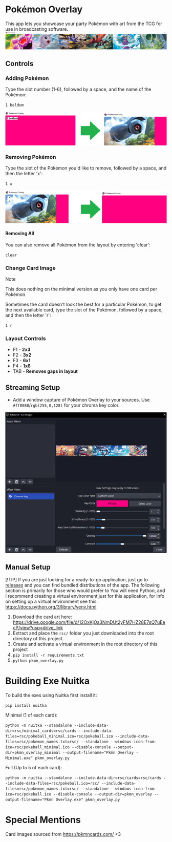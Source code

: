 # Pokémon Overlay

This app lets you showcase your party Pokémon with art from the TCG for use in broadcasting software.
![](readme/banner.png)
    
## Controls

### Adding Pokémon
Type the slot number (1-6), followed by a space, and the name of the Pokémon:

`1 beldum`

![](readme/add_pokemon.png)

### Removing Pokémon
Type the slot of the Pokémon you'd like to remove, followed by a space, and then the letter 'x':

`1 x`

![](readme/rmv_pokemon.png)

#### Removing All
You can also remove all Pokémon from the layout by entering 'clear':

`clear`

### Change Card Image
> [!NOTE]
> This does nothing on the minimal version as you only have one card per Pokémon

Sometimes the card doesn't look the best for a particular Pokémon, to get the next available card, type the slot of the Pokémon, followed by a space, and then the letter 'r':

`1 r`

### Layout Controls
- F1 - **2x3**
- F2 - **3x2**
- F3 - **6x1**
- F4 - **1x6**
- TAB - **Removes gaps in layout**

## Streaming Setup
- Add a window capture of Pokémon Overlay to your sources. Use `#ff0080`/`rgb(255,0,128)` for your chroma key color.

![](readme/chroma_key.png)


## Manual Setup
[!TIP]
If you are just looking for a ready-to-go application, just go to <a href="https://github.com/vrdiy/pkmn_overlay/releases/">releases</a> and you can find bundled distributions of the app. The following section is primarily for those who would prefer to 
You will need Python, and I recommend creating a virtual environment just for this application, for info on setting up a virtual environment see this: https://docs.python.org/3/library/venv.html
 
1. Download the card art here: https://drive.google.com/file/d/12OxKjOa3NmDUt2yFM7HZ28E7sQ7uEecP/view?usp=drive_link
2. Extract and place the `rsc/` folder you just downloaded into the root directory of this project.
3. Create and activate a virtual environment in the root directory of this project
4. `pip install -r requirements.txt`
5. `python pkmn_overlay.py`

# Building Exe Nuitka

To build the exes using Nuitka first install it:

`pip install nuitka`

Minimal (1 of each card):

`python -m nuitka --standalone --include-data-dir=rsc/minimal_cards=rsc/cards --include-data-files=rsc/pokeball_minimal.ico=rsc/pokeball.ico --include-data-files=rsc/pokemon_names.txt=rsc/ --standalone --windows-icon-from-ico=rsc/pokeball_minimal.ico --disable-console --output-dir=pkmn_overlay_minimal --output-filename="Pkmn Overlay - Minimal.exe" pkmn_overlay.py`

Full (Up to 5 of each card):

`python -m nuitka --standalone --include-data-dir=rsc/cards=rsc/cards --include-data-files=rsc/pokeball.ico=rsc/ --include-data-files=rsc/pokemon_names.txt=rsc/ --standalone --windows-icon-from-ico=rsc/pokeball.ico --disable-console --output-dir=pkmn_overlay --output-filename="Pkmn Overlay.exe" pkmn_overlay.py`

# Special Mentions
Card images sourced from https://pkmncards.com/ <3
